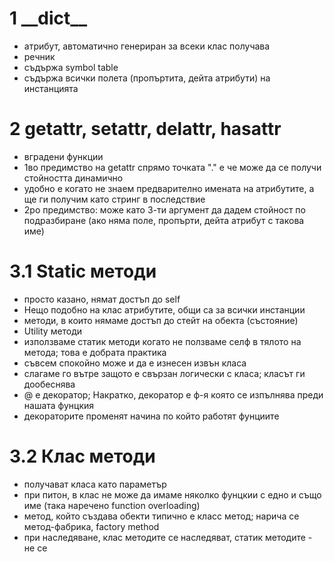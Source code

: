 # 1 \_\_dict\_\_
* атрибут, автоматично генериран за всеки клас получава
* речник
* съдържа symbol table
* съдържа всички полета (пропъртита, дейта атрибути)
  на инстанцията
# 2 getattr, setattr, delattr, hasattr
* вградени функции
* 1во предимство на getattr спрямо точката "." е че може да се 
получи стойността динамично
* удобно е когато не знаем предварително имената на атрибутите,
а ще ги получим като стринг в последствие
* 2ро предимство: може като 3-ти аргумент да дадем стойност по
подразбиране (ако няма поле, пропърти, дейта атрибут с такова име)
  
# 3.1 Static методи

* просто казано, нямат достъп до self
* Нещо подобно на клас атрибутите, общи са за всички инстанции
* методи, в които нямаме достъп до стейт на обекта (състояние)
* Utility методи
* използваме статик методи когато не ползваме селф в тялото на
метода; това е добрата практика
* съвсем спокойно може и да е изнесен извън класа
* слагаме го вътре защото е свързан логически с класа; класът
  ги дообеснява
* @ е декоратор; Накратко, декоратор е ф-я която се изпълнява
преди нашата фунцкия
* декораторите променят начина по който работят фунциите

# 3.2 Клас методи
* получават класа като параметър
* при питон, в клас не може да имаме няколко фунцкии 
  с едно и също име (така наречено function overloading)
* метод, който създава обекти типично е класс метод; нарича се
  метод-фабрика, factory method
* при наследяване, клас методите се наследяват, статик 
  методите - не се
  
